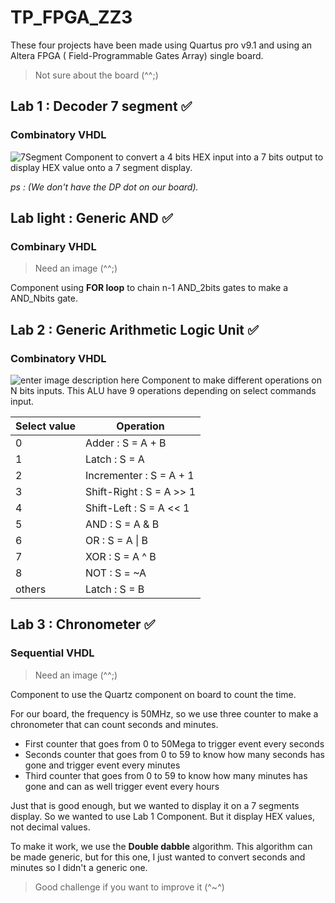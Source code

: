 # TP_FPGA_ZZ3

These four projects have been made using Quartus pro v9.1 and using an Altera FPGA ( Field-Programmable Gates Array) single board.

> Not sure about the board (^^;)

## Lab 1 : Decoder 7 segment ✅
### Combinatory VHDL

![7Segment](https://upload.wikimedia.org/wikipedia/commons/thumb/e/ed/7_Segment_Display_with_Labeled_Segments.svg/150px-7_Segment_Display_with_Labeled_Segments.svg.png)
Component to convert a 4 bits HEX input into a 7 bits output to display HEX value onto a 7 segment display. 

*ps : (We don't have the DP dot on our board).*

## Lab light : Generic AND ✅
### Combinary VHDL

> Need an image (^^;)

Component using **FOR loop** to chain n-1 AND_2bits gates to make a AND_Nbits gate.

## Lab 2 : Generic Arithmetic Logic Unit ✅
### Combinatory VHDL

![enter image description here](https://encrypted-tbn0.gstatic.com/images?q=tbn:ANd9GcSrUAmzlgQ_5kUDDyjs610mmzCY0Z5fwOx2sKDwg2QD6iGT41u-i5sZqHF4ctMnMTWx7dQ&usqp=CAU)
Component to make different operations on N bits inputs. This ALU have 9 operations depending on select commands input.

|Select value| Operation |
|--|--|
| 0 | Adder : S = A + B |
| 1 | Latch : S = A |
| 2 | Incrementer : S = A + 1 |
| 3 | Shift-Right : S = A >> 1 |
| 4 | Shift-Left : S = A << 1 |
| 5 | AND : S = A & B |
| 6 | OR : S = A \| B |
| 7 | XOR : S = A ^ B |
| 8 | NOT : S = ~A |
| others | Latch : S = B |

## Lab 3 : Chronometer ✅
### Sequential VHDL

> Need an image (^^;)

Component to use the Quartz component on board to count the time.

For our board, the frequency is 50MHz, so we use three counter to make a chronometer that can count seconds and minutes.

 - First counter that goes from 0 to 50Mega to trigger event every seconds
 - Seconds counter that goes from 0 to 59 to know how many seconds has gone and trigger event every minutes
 - Third counter that goes from 0 to 59 to know how many minutes has gone and can as well trigger event every hours

Just that is good enough, but we wanted to display it on a 7 segments display. So we wanted to use Lab 1 Component. But it display HEX values, not decimal values.

To make it work, we use the **Double dabble** algorithm. This algorithm can be made generic, but for this one, I just wanted to convert seconds and minutes so I didn't a generic one.

> Good challenge if you want to improve it (\^~^)
